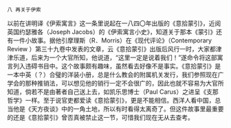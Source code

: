     八 再关于伊索 

   以前在讲明译《伊索寓言》这一条里说起在一八四〇年出版的《意拾蒙引》，近阅英国约瑟雅各（Joseph Jacobs）的《伊索寓言小史》，知道关于那本《蒙引》还有一件小故事。据他引摩理斯（R．Morris）在《现代评论》（Contemporary Review ）第三十九卷中发表的文章，云《意拾蒙引》出版后风行一时，大家都津津乐道，后来为一个大官所知，他说道，“这里一定是说着我们！”遂命令将这部寓言列入违碍书目中。这个故事颇有趣味，虽然看去好像不是事实。《意拾蒙引》是一本中英（？）合璧的洋装小册，总是什么教会的附属机关发行，我们参照现在广学会的那种推销法，可以想见他的销行一定不会很广的，因此也就不容易为大官所知道，倘若不是由著者自己送上去，如凯乐思博士（Paul Carus）之进呈《支那哲学》一样。至于说官吏都爱读《意拾蒙引》，更是不能相信。西洋人看中国，总当他是《天方夜谈》中的一角土地，所以有时看得太离奇了。但这件故事里最重要的还是《意拾蒙引》曾否真被禁止这一节，可惜我们现在无从去查考。

